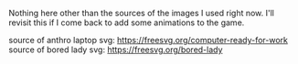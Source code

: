 Nothing here other than the sources of the images I used right now. I'll revisit this if I come back to add some animations to the game.

source of anthro laptop svg: https://freesvg.org/computer-ready-for-work
source of bored lady svg: https://freesvg.org/bored-lady
